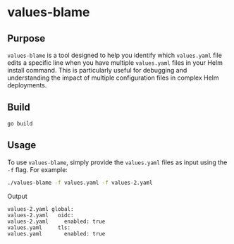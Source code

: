 # values-blame

## Purpose

`values-blame` is a tool designed to help you identify which `values.yaml` file edits a specific line when you have multiple `values.yaml` files in your Helm install command. This is particularly useful for debugging and understanding the impact of multiple configuration files in complex Helm deployments.

## Build

```
go build
```

## Usage

To use `values-blame`, simply provide the `values.yaml` files as input using the `-f` flag. For example:

```bash
./values-blame -f values.yaml -f values-2.yaml
```

Output
```
values-2.yaml global: 
values-2.yaml   oidc: 
values-2.yaml     enabled: true
values.yaml     tls: 
values.yaml       enabled: true
```